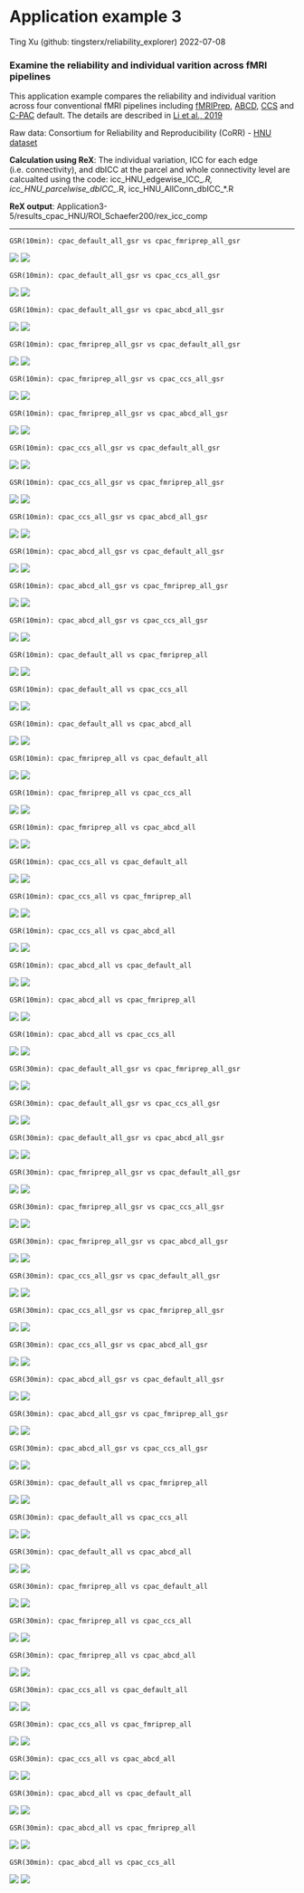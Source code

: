 Application example 3
================
Ting Xu (github: tingsterx/reliability_explorer)
2022-07-08

### Examine the reliability and individual varition across fMRI pipelines

This application example compares the reliability and individual
varition across four conventional fMRI pipelines including
[fMRIPrep](https://fmriprep.org/en/stable/),
[ABCD](https://www.biorxiv.org/content/10.1101/2021.07.09.451638v1),
[CCS](https://www.sciencedirect.com/science/article/abs/pii/S2095927316305394)
and [C-PAC](https://fcp-indi.github.io/docs/latest/user/index) default.
The details are described in [Li et al.,
2019](https://www.biorxiv.org/content/10.1101/2021.12.01.470790v1)

Raw data: Consortium for Reliability and Reproducibility (CoRR) - [HNU
dataset](http://fcon_1000.projects.nitrc.org/indi/CoRR/html/hnu_1.html)

**Calculation using ReX**: The individual variation, ICC for each edge
(i.e. connectivity), and dbICC at the parcel and whole connectivity
level are calcualted using the code: icc_HNU_edgewise_ICC\_*.R,
icc_HNU_parcelwise_dbICC\_*.R, icc_HNU_AllConn_dbICC\_\*.R

**ReX output**: Application3-5/results_cpac_HNU/ROI_Schaefer200/rex_icc_comp

----

    GSR(10min): cpac_default_all_gsr vs cpac_fmriprep_all_gsr

![](Application3-5/results_cpac_HNU/ROI_Schaefer200/rex_icc_comp/PipelineComp10min_cpac_default_all_gsr-cpac_fmriprep_all_gsr_ReX_CompareICC_ChangeOfVariation_Raw.png)
![](Application3-5/results_cpac_HNU/ROI_Schaefer200/rex_icc_comp/PipelineComp10min_cpac_default_all_gsr-cpac_fmriprep_all_gsr_ReX_CompareICC_ChangeOfVariation_Normalized_GradientFlow.png)

    GSR(10min): cpac_default_all_gsr vs cpac_ccs_all_gsr

![](Application3-5/results_cpac_HNU/ROI_Schaefer200/rex_icc_comp/PipelineComp10min_cpac_default_all_gsr-cpac_ccs_all_gsr_ReX_CompareICC_ChangeOfVariation_Raw.png)
![](Application3-5/results_cpac_HNU/ROI_Schaefer200/rex_icc_comp/PipelineComp10min_cpac_default_all_gsr-cpac_ccs_all_gsr_ReX_CompareICC_ChangeOfVariation_Normalized_GradientFlow.png)

    GSR(10min): cpac_default_all_gsr vs cpac_abcd_all_gsr

![](Application3-5/results_cpac_HNU/ROI_Schaefer200/rex_icc_comp/PipelineComp10min_cpac_default_all_gsr-cpac_abcd_all_gsr_ReX_CompareICC_ChangeOfVariation_Raw.png)
![](Application3-5/results_cpac_HNU/ROI_Schaefer200/rex_icc_comp/PipelineComp10min_cpac_default_all_gsr-cpac_abcd_all_gsr_ReX_CompareICC_ChangeOfVariation_Normalized_GradientFlow.png)

    GSR(10min): cpac_fmriprep_all_gsr vs cpac_default_all_gsr

![](Application3-5/results_cpac_HNU/ROI_Schaefer200/rex_icc_comp/PipelineComp10min_cpac_fmriprep_all_gsr-cpac_default_all_gsr_ReX_CompareICC_ChangeOfVariation_Raw.png)
![](Application3-5/results_cpac_HNU/ROI_Schaefer200/rex_icc_comp/PipelineComp10min_cpac_fmriprep_all_gsr-cpac_default_all_gsr_ReX_CompareICC_ChangeOfVariation_Normalized_GradientFlow.png)

    GSR(10min): cpac_fmriprep_all_gsr vs cpac_ccs_all_gsr

![](Application3-5/results_cpac_HNU/ROI_Schaefer200/rex_icc_comp/PipelineComp10min_cpac_fmriprep_all_gsr-cpac_ccs_all_gsr_ReX_CompareICC_ChangeOfVariation_Raw.png)
![](Application3-5/results_cpac_HNU/ROI_Schaefer200/rex_icc_comp/PipelineComp10min_cpac_fmriprep_all_gsr-cpac_ccs_all_gsr_ReX_CompareICC_ChangeOfVariation_Normalized_GradientFlow.png)

    GSR(10min): cpac_fmriprep_all_gsr vs cpac_abcd_all_gsr

![](Application3-5/results_cpac_HNU/ROI_Schaefer200/rex_icc_comp/PipelineComp10min_cpac_fmriprep_all_gsr-cpac_abcd_all_gsr_ReX_CompareICC_ChangeOfVariation_Raw.png)
![](Application3-5/results_cpac_HNU/ROI_Schaefer200/rex_icc_comp/PipelineComp10min_cpac_fmriprep_all_gsr-cpac_abcd_all_gsr_ReX_CompareICC_ChangeOfVariation_Normalized_GradientFlow.png)

    GSR(10min): cpac_ccs_all_gsr vs cpac_default_all_gsr

![](Application3-5/results_cpac_HNU/ROI_Schaefer200/rex_icc_comp/PipelineComp10min_cpac_ccs_all_gsr-cpac_default_all_gsr_ReX_CompareICC_ChangeOfVariation_Raw.png)
![](Application3-5/results_cpac_HNU/ROI_Schaefer200/rex_icc_comp/PipelineComp10min_cpac_ccs_all_gsr-cpac_default_all_gsr_ReX_CompareICC_ChangeOfVariation_Normalized_GradientFlow.png)

    GSR(10min): cpac_ccs_all_gsr vs cpac_fmriprep_all_gsr

![](Application3-5/results_cpac_HNU/ROI_Schaefer200/rex_icc_comp/PipelineComp10min_cpac_ccs_all_gsr-cpac_fmriprep_all_gsr_ReX_CompareICC_ChangeOfVariation_Raw.png)
![](Application3-5/results_cpac_HNU/ROI_Schaefer200/rex_icc_comp/PipelineComp10min_cpac_ccs_all_gsr-cpac_fmriprep_all_gsr_ReX_CompareICC_ChangeOfVariation_Normalized_GradientFlow.png)

    GSR(10min): cpac_ccs_all_gsr vs cpac_abcd_all_gsr

![](Application3-5/results_cpac_HNU/ROI_Schaefer200/rex_icc_comp/PipelineComp10min_cpac_ccs_all_gsr-cpac_abcd_all_gsr_ReX_CompareICC_ChangeOfVariation_Raw.png)
![](Application3-5/results_cpac_HNU/ROI_Schaefer200/rex_icc_comp/PipelineComp10min_cpac_ccs_all_gsr-cpac_abcd_all_gsr_ReX_CompareICC_ChangeOfVariation_Normalized_GradientFlow.png)

    GSR(10min): cpac_abcd_all_gsr vs cpac_default_all_gsr

![](Application3-5/results_cpac_HNU/ROI_Schaefer200/rex_icc_comp/PipelineComp10min_cpac_abcd_all_gsr-cpac_default_all_gsr_ReX_CompareICC_ChangeOfVariation_Raw.png)
![](Application3-5/results_cpac_HNU/ROI_Schaefer200/rex_icc_comp/PipelineComp10min_cpac_abcd_all_gsr-cpac_default_all_gsr_ReX_CompareICC_ChangeOfVariation_Normalized_GradientFlow.png)

    GSR(10min): cpac_abcd_all_gsr vs cpac_fmriprep_all_gsr

![](Application3-5/results_cpac_HNU/ROI_Schaefer200/rex_icc_comp/PipelineComp10min_cpac_abcd_all_gsr-cpac_fmriprep_all_gsr_ReX_CompareICC_ChangeOfVariation_Raw.png)
![](Application3-5/results_cpac_HNU/ROI_Schaefer200/rex_icc_comp/PipelineComp10min_cpac_abcd_all_gsr-cpac_fmriprep_all_gsr_ReX_CompareICC_ChangeOfVariation_Normalized_GradientFlow.png)

    GSR(10min): cpac_abcd_all_gsr vs cpac_ccs_all_gsr

![](Application3-5/results_cpac_HNU/ROI_Schaefer200/rex_icc_comp/PipelineComp10min_cpac_abcd_all_gsr-cpac_ccs_all_gsr_ReX_CompareICC_ChangeOfVariation_Raw.png)
![](Application3-5/results_cpac_HNU/ROI_Schaefer200/rex_icc_comp/PipelineComp10min_cpac_abcd_all_gsr-cpac_ccs_all_gsr_ReX_CompareICC_ChangeOfVariation_Normalized_GradientFlow.png)

    GSR(10min): cpac_default_all vs cpac_fmriprep_all

![](Application3-5/results_cpac_HNU/ROI_Schaefer200/rex_icc_comp/PipelineComp10min_cpac_default_all-cpac_fmriprep_all_ReX_CompareICC_ChangeOfVariation_Raw.png)
![](Application3-5/results_cpac_HNU/ROI_Schaefer200/rex_icc_comp/PipelineComp10min_cpac_default_all-cpac_fmriprep_all_ReX_CompareICC_ChangeOfVariation_Normalized_GradientFlow.png)

    GSR(10min): cpac_default_all vs cpac_ccs_all

![](Application3-5/results_cpac_HNU/ROI_Schaefer200/rex_icc_comp/PipelineComp10min_cpac_default_all-cpac_ccs_all_ReX_CompareICC_ChangeOfVariation_Raw.png)
![](Application3-5/results_cpac_HNU/ROI_Schaefer200/rex_icc_comp/PipelineComp10min_cpac_default_all-cpac_ccs_all_ReX_CompareICC_ChangeOfVariation_Normalized_GradientFlow.png)

    GSR(10min): cpac_default_all vs cpac_abcd_all

![](Application3-5/results_cpac_HNU/ROI_Schaefer200/rex_icc_comp/PipelineComp10min_cpac_default_all-cpac_abcd_all_ReX_CompareICC_ChangeOfVariation_Raw.png)
![](Application3-5/results_cpac_HNU/ROI_Schaefer200/rex_icc_comp/PipelineComp10min_cpac_default_all-cpac_abcd_all_ReX_CompareICC_ChangeOfVariation_Normalized_GradientFlow.png)

    GSR(10min): cpac_fmriprep_all vs cpac_default_all

![](Application3-5/results_cpac_HNU/ROI_Schaefer200/rex_icc_comp/PipelineComp10min_cpac_fmriprep_all-cpac_default_all_ReX_CompareICC_ChangeOfVariation_Raw.png)
![](Application3-5/results_cpac_HNU/ROI_Schaefer200/rex_icc_comp/PipelineComp10min_cpac_fmriprep_all-cpac_default_all_ReX_CompareICC_ChangeOfVariation_Normalized_GradientFlow.png)

    GSR(10min): cpac_fmriprep_all vs cpac_ccs_all

![](Application3-5/results_cpac_HNU/ROI_Schaefer200/rex_icc_comp/PipelineComp10min_cpac_fmriprep_all-cpac_ccs_all_ReX_CompareICC_ChangeOfVariation_Raw.png)
![](Application3-5/results_cpac_HNU/ROI_Schaefer200/rex_icc_comp/PipelineComp10min_cpac_fmriprep_all-cpac_ccs_all_ReX_CompareICC_ChangeOfVariation_Normalized_GradientFlow.png)

    GSR(10min): cpac_fmriprep_all vs cpac_abcd_all

![](Application3-5/results_cpac_HNU/ROI_Schaefer200/rex_icc_comp/PipelineComp10min_cpac_fmriprep_all-cpac_abcd_all_ReX_CompareICC_ChangeOfVariation_Raw.png)
![](Application3-5/results_cpac_HNU/ROI_Schaefer200/rex_icc_comp/PipelineComp10min_cpac_fmriprep_all-cpac_abcd_all_ReX_CompareICC_ChangeOfVariation_Normalized_GradientFlow.png)

    GSR(10min): cpac_ccs_all vs cpac_default_all

![](Application3-5/results_cpac_HNU/ROI_Schaefer200/rex_icc_comp/PipelineComp10min_cpac_ccs_all-cpac_default_all_ReX_CompareICC_ChangeOfVariation_Raw.png)
![](Application3-5/results_cpac_HNU/ROI_Schaefer200/rex_icc_comp/PipelineComp10min_cpac_ccs_all-cpac_default_all_ReX_CompareICC_ChangeOfVariation_Normalized_GradientFlow.png)

    GSR(10min): cpac_ccs_all vs cpac_fmriprep_all

![](Application3-5/results_cpac_HNU/ROI_Schaefer200/rex_icc_comp/PipelineComp10min_cpac_ccs_all-cpac_fmriprep_all_ReX_CompareICC_ChangeOfVariation_Raw.png)
![](Application3-5/results_cpac_HNU/ROI_Schaefer200/rex_icc_comp/PipelineComp10min_cpac_ccs_all-cpac_fmriprep_all_ReX_CompareICC_ChangeOfVariation_Normalized_GradientFlow.png)

    GSR(10min): cpac_ccs_all vs cpac_abcd_all

![](Application3-5/results_cpac_HNU/ROI_Schaefer200/rex_icc_comp/PipelineComp10min_cpac_ccs_all-cpac_abcd_all_ReX_CompareICC_ChangeOfVariation_Raw.png)
![](Application3-5/results_cpac_HNU/ROI_Schaefer200/rex_icc_comp/PipelineComp10min_cpac_ccs_all-cpac_abcd_all_ReX_CompareICC_ChangeOfVariation_Normalized_GradientFlow.png)

    GSR(10min): cpac_abcd_all vs cpac_default_all

![](Application3-5/results_cpac_HNU/ROI_Schaefer200/rex_icc_comp/PipelineComp10min_cpac_abcd_all-cpac_default_all_ReX_CompareICC_ChangeOfVariation_Raw.png)
![](Application3-5/results_cpac_HNU/ROI_Schaefer200/rex_icc_comp/PipelineComp10min_cpac_abcd_all-cpac_default_all_ReX_CompareICC_ChangeOfVariation_Normalized_GradientFlow.png)

    GSR(10min): cpac_abcd_all vs cpac_fmriprep_all

![](Application3-5/results_cpac_HNU/ROI_Schaefer200/rex_icc_comp/PipelineComp10min_cpac_abcd_all-cpac_fmriprep_all_ReX_CompareICC_ChangeOfVariation_Raw.png)
![](Application3-5/results_cpac_HNU/ROI_Schaefer200/rex_icc_comp/PipelineComp10min_cpac_abcd_all-cpac_fmriprep_all_ReX_CompareICC_ChangeOfVariation_Normalized_GradientFlow.png)

    GSR(10min): cpac_abcd_all vs cpac_ccs_all

![](Application3-5/results_cpac_HNU/ROI_Schaefer200/rex_icc_comp/PipelineComp10min_cpac_abcd_all-cpac_ccs_all_ReX_CompareICC_ChangeOfVariation_Raw.png)
![](Application3-5/results_cpac_HNU/ROI_Schaefer200/rex_icc_comp/PipelineComp10min_cpac_abcd_all-cpac_ccs_all_ReX_CompareICC_ChangeOfVariation_Normalized_GradientFlow.png)

    GSR(30min): cpac_default_all_gsr vs cpac_fmriprep_all_gsr

![](Application3-5/results_cpac_HNU/ROI_Schaefer200/rex_icc_comp/PipelineComp30min_cpac_default_all_gsr-cpac_fmriprep_all_gsr_ReX_CompareICC_ChangeOfVariation_Raw.png)
![](Application3-5/results_cpac_HNU/ROI_Schaefer200/rex_icc_comp/PipelineComp30min_cpac_default_all_gsr-cpac_fmriprep_all_gsr_ReX_CompareICC_ChangeOfVariation_Normalized_GradientFlow.png)

    GSR(30min): cpac_default_all_gsr vs cpac_ccs_all_gsr

![](Application3-5/results_cpac_HNU/ROI_Schaefer200/rex_icc_comp/PipelineComp30min_cpac_default_all_gsr-cpac_ccs_all_gsr_ReX_CompareICC_ChangeOfVariation_Raw.png)
![](Application3-5/results_cpac_HNU/ROI_Schaefer200/rex_icc_comp/PipelineComp30min_cpac_default_all_gsr-cpac_ccs_all_gsr_ReX_CompareICC_ChangeOfVariation_Normalized_GradientFlow.png)

    GSR(30min): cpac_default_all_gsr vs cpac_abcd_all_gsr

![](Application3-5/results_cpac_HNU/ROI_Schaefer200/rex_icc_comp/PipelineComp30min_cpac_default_all_gsr-cpac_abcd_all_gsr_ReX_CompareICC_ChangeOfVariation_Raw.png)
![](Application3-5/results_cpac_HNU/ROI_Schaefer200/rex_icc_comp/PipelineComp30min_cpac_default_all_gsr-cpac_abcd_all_gsr_ReX_CompareICC_ChangeOfVariation_Normalized_GradientFlow.png)

    GSR(30min): cpac_fmriprep_all_gsr vs cpac_default_all_gsr

![](Application3-5/results_cpac_HNU/ROI_Schaefer200/rex_icc_comp/PipelineComp30min_cpac_fmriprep_all_gsr-cpac_default_all_gsr_ReX_CompareICC_ChangeOfVariation_Raw.png)
![](Application3-5/results_cpac_HNU/ROI_Schaefer200/rex_icc_comp/PipelineComp30min_cpac_fmriprep_all_gsr-cpac_default_all_gsr_ReX_CompareICC_ChangeOfVariation_Normalized_GradientFlow.png)

    GSR(30min): cpac_fmriprep_all_gsr vs cpac_ccs_all_gsr

![](Application3-5/results_cpac_HNU/ROI_Schaefer200/rex_icc_comp/PipelineComp30min_cpac_fmriprep_all_gsr-cpac_ccs_all_gsr_ReX_CompareICC_ChangeOfVariation_Raw.png)
![](Application3-5/results_cpac_HNU/ROI_Schaefer200/rex_icc_comp/PipelineComp30min_cpac_fmriprep_all_gsr-cpac_ccs_all_gsr_ReX_CompareICC_ChangeOfVariation_Normalized_GradientFlow.png)

    GSR(30min): cpac_fmriprep_all_gsr vs cpac_abcd_all_gsr

![](Application3-5/results_cpac_HNU/ROI_Schaefer200/rex_icc_comp/PipelineComp30min_cpac_fmriprep_all_gsr-cpac_abcd_all_gsr_ReX_CompareICC_ChangeOfVariation_Raw.png)
![](Application3-5/results_cpac_HNU/ROI_Schaefer200/rex_icc_comp/PipelineComp30min_cpac_fmriprep_all_gsr-cpac_abcd_all_gsr_ReX_CompareICC_ChangeOfVariation_Normalized_GradientFlow.png)

    GSR(30min): cpac_ccs_all_gsr vs cpac_default_all_gsr

![](Application3-5/results_cpac_HNU/ROI_Schaefer200/rex_icc_comp/PipelineComp30min_cpac_ccs_all_gsr-cpac_default_all_gsr_ReX_CompareICC_ChangeOfVariation_Raw.png)
![](Application3-5/results_cpac_HNU/ROI_Schaefer200/rex_icc_comp/PipelineComp30min_cpac_ccs_all_gsr-cpac_default_all_gsr_ReX_CompareICC_ChangeOfVariation_Normalized_GradientFlow.png)

    GSR(30min): cpac_ccs_all_gsr vs cpac_fmriprep_all_gsr

![](Application3-5/results_cpac_HNU/ROI_Schaefer200/rex_icc_comp/PipelineComp30min_cpac_ccs_all_gsr-cpac_fmriprep_all_gsr_ReX_CompareICC_ChangeOfVariation_Raw.png)
![](Application3-5/results_cpac_HNU/ROI_Schaefer200/rex_icc_comp/PipelineComp30min_cpac_ccs_all_gsr-cpac_fmriprep_all_gsr_ReX_CompareICC_ChangeOfVariation_Normalized_GradientFlow.png)

    GSR(30min): cpac_ccs_all_gsr vs cpac_abcd_all_gsr

![](Application3-5/results_cpac_HNU/ROI_Schaefer200/rex_icc_comp/PipelineComp30min_cpac_ccs_all_gsr-cpac_abcd_all_gsr_ReX_CompareICC_ChangeOfVariation_Raw.png)
![](Application3-5/results_cpac_HNU/ROI_Schaefer200/rex_icc_comp/PipelineComp30min_cpac_ccs_all_gsr-cpac_abcd_all_gsr_ReX_CompareICC_ChangeOfVariation_Normalized_GradientFlow.png)

    GSR(30min): cpac_abcd_all_gsr vs cpac_default_all_gsr

![](Application3-5/results_cpac_HNU/ROI_Schaefer200/rex_icc_comp/PipelineComp30min_cpac_abcd_all_gsr-cpac_default_all_gsr_ReX_CompareICC_ChangeOfVariation_Raw.png)
![](Application3-5/results_cpac_HNU/ROI_Schaefer200/rex_icc_comp/PipelineComp30min_cpac_abcd_all_gsr-cpac_default_all_gsr_ReX_CompareICC_ChangeOfVariation_Normalized_GradientFlow.png)

    GSR(30min): cpac_abcd_all_gsr vs cpac_fmriprep_all_gsr

![](Application3-5/results_cpac_HNU/ROI_Schaefer200/rex_icc_comp/PipelineComp30min_cpac_abcd_all_gsr-cpac_fmriprep_all_gsr_ReX_CompareICC_ChangeOfVariation_Raw.png)
![](Application3-5/results_cpac_HNU/ROI_Schaefer200/rex_icc_comp/PipelineComp30min_cpac_abcd_all_gsr-cpac_fmriprep_all_gsr_ReX_CompareICC_ChangeOfVariation_Normalized_GradientFlow.png)

    GSR(30min): cpac_abcd_all_gsr vs cpac_ccs_all_gsr

![](Application3-5/results_cpac_HNU/ROI_Schaefer200/rex_icc_comp/PipelineComp30min_cpac_abcd_all_gsr-cpac_ccs_all_gsr_ReX_CompareICC_ChangeOfVariation_Raw.png)
![](Application3-5/results_cpac_HNU/ROI_Schaefer200/rex_icc_comp/PipelineComp30min_cpac_abcd_all_gsr-cpac_ccs_all_gsr_ReX_CompareICC_ChangeOfVariation_Normalized_GradientFlow.png)

    GSR(30min): cpac_default_all vs cpac_fmriprep_all

![](Application3-5/results_cpac_HNU/ROI_Schaefer200/rex_icc_comp/PipelineComp30min_cpac_default_all-cpac_fmriprep_all_ReX_CompareICC_ChangeOfVariation_Raw.png)
![](Application3-5/results_cpac_HNU/ROI_Schaefer200/rex_icc_comp/PipelineComp30min_cpac_default_all-cpac_fmriprep_all_ReX_CompareICC_ChangeOfVariation_Normalized_GradientFlow.png)

    GSR(30min): cpac_default_all vs cpac_ccs_all

![](Application3-5/results_cpac_HNU/ROI_Schaefer200/rex_icc_comp/PipelineComp30min_cpac_default_all-cpac_ccs_all_ReX_CompareICC_ChangeOfVariation_Raw.png)
![](Application3-5/results_cpac_HNU/ROI_Schaefer200/rex_icc_comp/PipelineComp30min_cpac_default_all-cpac_ccs_all_ReX_CompareICC_ChangeOfVariation_Normalized_GradientFlow.png)

    GSR(30min): cpac_default_all vs cpac_abcd_all

![](Application3-5/results_cpac_HNU/ROI_Schaefer200/rex_icc_comp/PipelineComp30min_cpac_default_all-cpac_abcd_all_ReX_CompareICC_ChangeOfVariation_Raw.png)
![](Application3-5/results_cpac_HNU/ROI_Schaefer200/rex_icc_comp/PipelineComp30min_cpac_default_all-cpac_abcd_all_ReX_CompareICC_ChangeOfVariation_Normalized_GradientFlow.png)

    GSR(30min): cpac_fmriprep_all vs cpac_default_all

![](Application3-5/results_cpac_HNU/ROI_Schaefer200/rex_icc_comp/PipelineComp30min_cpac_fmriprep_all-cpac_default_all_ReX_CompareICC_ChangeOfVariation_Raw.png)
![](Application3-5/results_cpac_HNU/ROI_Schaefer200/rex_icc_comp/PipelineComp30min_cpac_fmriprep_all-cpac_default_all_ReX_CompareICC_ChangeOfVariation_Normalized_GradientFlow.png)

    GSR(30min): cpac_fmriprep_all vs cpac_ccs_all

![](Application3-5/results_cpac_HNU/ROI_Schaefer200/rex_icc_comp/PipelineComp30min_cpac_fmriprep_all-cpac_ccs_all_ReX_CompareICC_ChangeOfVariation_Raw.png)
![](Application3-5/results_cpac_HNU/ROI_Schaefer200/rex_icc_comp/PipelineComp30min_cpac_fmriprep_all-cpac_ccs_all_ReX_CompareICC_ChangeOfVariation_Normalized_GradientFlow.png)

    GSR(30min): cpac_fmriprep_all vs cpac_abcd_all

![](Application3-5/results_cpac_HNU/ROI_Schaefer200/rex_icc_comp/PipelineComp30min_cpac_fmriprep_all-cpac_abcd_all_ReX_CompareICC_ChangeOfVariation_Raw.png)
![](Application3-5/results_cpac_HNU/ROI_Schaefer200/rex_icc_comp/PipelineComp30min_cpac_fmriprep_all-cpac_abcd_all_ReX_CompareICC_ChangeOfVariation_Normalized_GradientFlow.png)

    GSR(30min): cpac_ccs_all vs cpac_default_all

![](Application3-5/results_cpac_HNU/ROI_Schaefer200/rex_icc_comp/PipelineComp30min_cpac_ccs_all-cpac_default_all_ReX_CompareICC_ChangeOfVariation_Raw.png)
![](Application3-5/results_cpac_HNU/ROI_Schaefer200/rex_icc_comp/PipelineComp30min_cpac_ccs_all-cpac_default_all_ReX_CompareICC_ChangeOfVariation_Normalized_GradientFlow.png)

    GSR(30min): cpac_ccs_all vs cpac_fmriprep_all

![](Application3-5/results_cpac_HNU/ROI_Schaefer200/rex_icc_comp/PipelineComp30min_cpac_ccs_all-cpac_fmriprep_all_ReX_CompareICC_ChangeOfVariation_Raw.png)
![](Application3-5/results_cpac_HNU/ROI_Schaefer200/rex_icc_comp/PipelineComp30min_cpac_ccs_all-cpac_fmriprep_all_ReX_CompareICC_ChangeOfVariation_Normalized_GradientFlow.png)

    GSR(30min): cpac_ccs_all vs cpac_abcd_all

![](Application3-5/results_cpac_HNU/ROI_Schaefer200/rex_icc_comp/PipelineComp30min_cpac_ccs_all-cpac_abcd_all_ReX_CompareICC_ChangeOfVariation_Raw.png)
![](Application3-5/results_cpac_HNU/ROI_Schaefer200/rex_icc_comp/PipelineComp30min_cpac_ccs_all-cpac_abcd_all_ReX_CompareICC_ChangeOfVariation_Normalized_GradientFlow.png)

    GSR(30min): cpac_abcd_all vs cpac_default_all

![](Application3-5/results_cpac_HNU/ROI_Schaefer200/rex_icc_comp/PipelineComp30min_cpac_abcd_all-cpac_default_all_ReX_CompareICC_ChangeOfVariation_Raw.png)
![](Application3-5/results_cpac_HNU/ROI_Schaefer200/rex_icc_comp/PipelineComp30min_cpac_abcd_all-cpac_default_all_ReX_CompareICC_ChangeOfVariation_Normalized_GradientFlow.png)

    GSR(30min): cpac_abcd_all vs cpac_fmriprep_all

![](Application3-5/results_cpac_HNU/ROI_Schaefer200/rex_icc_comp/PipelineComp30min_cpac_abcd_all-cpac_fmriprep_all_ReX_CompareICC_ChangeOfVariation_Raw.png)
![](Application3-5/results_cpac_HNU/ROI_Schaefer200/rex_icc_comp/PipelineComp30min_cpac_abcd_all-cpac_fmriprep_all_ReX_CompareICC_ChangeOfVariation_Normalized_GradientFlow.png)

    GSR(30min): cpac_abcd_all vs cpac_ccs_all

![](Application3-5/results_cpac_HNU/ROI_Schaefer200/rex_icc_comp/PipelineComp30min_cpac_abcd_all-cpac_ccs_all_ReX_CompareICC_ChangeOfVariation_Raw.png)
![](Application3-5/results_cpac_HNU/ROI_Schaefer200/rex_icc_comp/PipelineComp30min_cpac_abcd_all-cpac_ccs_all_ReX_CompareICC_ChangeOfVariation_Normalized_GradientFlow.png)